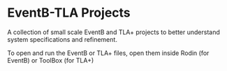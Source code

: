 # EventB-TLA Projects

A collection of small scale EventB and TLA+ projects to better understand system specifications and refinement.

To open and run the EventB or TLA+ files, open them inside Rodin (for EventB) or ToolBox (for TLA+)

